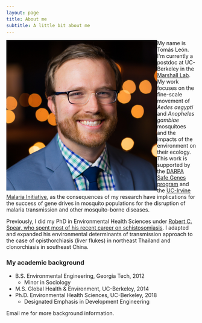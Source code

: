 ```yaml
---
layout: page
title: About me
subtitle: A little bit about me
---
```


<img align="left" src="img/new-headshot-square.jpeg" width=400 />

My name is Tomás León. I'm currently a postdoc at UC-Berkeley in the [Marshall Lab](https://www.marshalllab.com). My work focuses on the fine-scale movement of _Aedes aegypti_ and _Anopheles gambiae_ mosquitoes and the impacts of the environment on their ecology. This work is supported by the [DARPA Safe Genes program](https://www.darpa.mil/program/safe-genes) and the [UC-Irvine Malaria Initiative](http://malaria.bio.uci.edu/), as the consequences of my research have implications for the success of gene drives in mosquito populations for the disruption of malaria transmission and other mosquito-borne diseases.

Previously, I did my PhD in Environmental Health Sciences under [Robert C. Spear, who spent most of his recent career on schistosomiasis](https://schistoatberkeley.weebly.com/). I adapted and expanded his environmental determinants of transmission approach to the case of opisthorchiasis (liver flukes) in northeast Thailand and clonorchiasis in southeast China.


### My academic background

- B.S. Environmental Engineering, Georgia Tech, 2012
  - Minor in Sociology
- M.S. Global Health & Environment, UC-Berkeley, 2014
- Ph.D. Environmental Health Sciences, UC-Berkeley, 2018
  - Designated Emphasis in Development Engineering
  

Email me for more background information.
